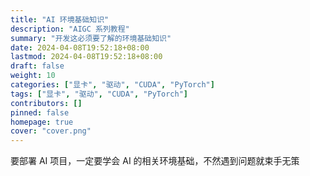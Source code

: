 ```yaml
---
title: "AI 环境基础知识"
description: "AIGC 系列教程"
summary: "开发这必须要了解的环境基础知识"
date: 2024-04-08T19:52:18+08:00
lastmod: 2024-04-08T19:52:18+08:00
draft: false
weight: 10
categories: ["显卡", "驱动", "CUDA", "PyTorch"]
tags: ["显卡", "驱动", "CUDA", "PyTorch"]
contributors: []
pinned: false
homepage: true
cover: "cover.png"
---
```


要部署 AI 项目，一定要学会 AI 的相关环境基础，不然遇到问题就束手无策
